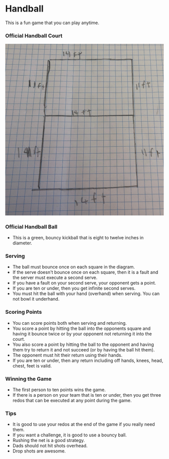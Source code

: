 # Handball
This is a fun game that you can play anytime.

### Official Handball Court
![Image of Handball Court](https://github.com/ktbyers/handball/blob/master/handball-court.jpg)

### Official Handball Ball
- This is a green, bouncy kickball that is eight to twelve inches in diameter.

### Serving
- The ball must bounce once on each square in the diagram.
- If the serve doesn't bounce once on each square, then it is a fault and the server must execute a second serve.
- If you have a fault on your second serve, your opponent gets a point.
- If you are ten or under, then you get infinite second serves.
- You must hit the ball with your hand (overhand) when serving. You can not bowl it underhand.

### Scoring Points
- You can score points both when serving and returning.
- You score a point by hitting the ball into the opponents square and having it bounce twice or by your opponent not returning it into the court.
- You also score a point by hitting the ball to the opponent and having them try to return it and not succeed (or by having the ball hit them).
- The opponent must hit their return using their hands.
- If you are ten or under, then any return including off hands, knees, head, chest, feet is valid.

### Winning the Game
- The first person to ten points wins the game.
- If there is a person on your team that is ten or under, then you get three redos that can be executed at any point during the game.

### Tips
- It is good to use your redos at the end of the game if you really need them.
- If you want a challenge, it is good to use a bouncy ball.
- Rushing the net is a good strategy.
- Dads should not hit shots overhead.
- Drop shots are awesome.
